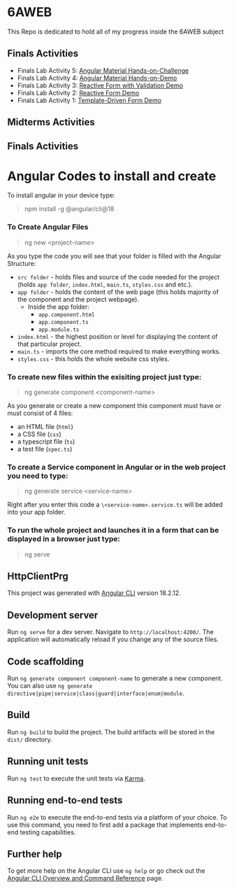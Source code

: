 # 6AWEB
This Repo is dedicated to hold all of my progress inside the 6AWEB subject

## Finals Activities

- Finals Lab Activity 5: [Angular Material Hands-on-Challenge](https://github.com/KentxStuuki/6AWEB/tree/main/final/angular_mat_challenge)
- Finals Lab Activity 4: [Angular Material Hands-on-Demo](https://github.com/KentxStuuki/6AWEB/tree/main/final/angular_mat)
- Finals Lab Activity 3: [Reactive Form with Validation Demo](https://github.com/KentxStuuki/6AWEB/tree/main/final/finals-project/src/app/validation-demo)
- Finals Lab Activity 2: [Reactive Form Demo](https://github.com/KentxStuuki/6AWEB/tree/main/final/finals-project/src/app/reactive-form)
- Finals Lab Activity 1: [Template-Driven Form Demo](https://github.com/KentxStuuki/6AWEB/tree/main/final/finals-project/src/app/template-driven)

## Midterms Activities

## Finals Activities

# Angular Codes to install and create
To install angular in your device type:
>npm install -g @angular/cli@18

### To Create Angular Files
>ng new \<project-name>

As you type the code you will see that your folder is filled with the Angular Structure:

- `src folder` - holds files and source of the code needed for the project (holds `app folder`, `index.html`, `main.ts`, `styles.css` and etc.).
- `app folder` - holds the content of the web page (this holds majority of the component and the project webpage).
    - Inside the app folder:
        - `app.component.html`
        - `app.component.ts`
        - `app.module.ts`
- `index.html` - the highest position or level for displaying the content of that particular project.
- `main.ts` - imports the core method required to make everything works.
- `styles.css` - this holds the whole website css styles.

### To create new files within the exisiting project just type:
>ng generate component \<component-name>

As you generate or create a new component this component must have or must consist of 4 files:

- an HTML file (`html`)
- a CSS file (`css`)
- a typescript file (`ts`)
- a test file (`spec.ts`)

### To create a Service component in Angular or in the web project you need to type:

> ng generate service \<service-name>

Right after you enter this code a `\<service-name>.service.ts` will be added into your app folder.

### To run the whole project and launches it in a form that can be displayed in a browser just type:

>ng serve

## HttpClientPrg
This project was generated with [Angular CLI](https://github.com/angular/angular-cli) version 18.2.12.

## Development server

Run `ng serve` for a dev server. Navigate to `http://localhost:4200/`. The application will automatically reload if you change any of the source files.

## Code scaffolding

Run `ng generate component component-name` to generate a new component. You can also use `ng generate directive|pipe|service|class|guard|interface|enum|module`.

## Build

Run `ng build` to build the project. The build artifacts will be stored in the `dist/` directory.

## Running unit tests

Run `ng test` to execute the unit tests via [Karma](https://karma-runner.github.io).

## Running end-to-end tests

Run `ng e2e` to execute the end-to-end tests via a platform of your choice. To use this command, you need to first add a package that implements end-to-end testing capabilities.

## Further help

To get more help on the Angular CLI use `ng help` or go check out the [Angular CLI Overview and Command Reference](https://angular.dev/tools/cli) page.
